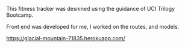 This fitness tracker was desnined using the guidance of UCI Trilogy Bootcamp.

Front end was developed for me, I worked on the routes, and models.

https://glacial-mountain-71835.herokuapp.com/